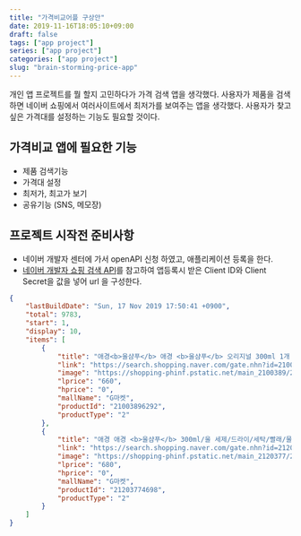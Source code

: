 ```yaml
---
title: "가격비교어플 구상안"
date: 2019-11-16T18:05:10+09:00
draft: false
tags: ["app project"]
series: ["app project"]
categories: ["app project"]
slug: "brain-storming-price-app"
---
```


개인 앱 프로젝트를 뭘 할지 고민하다가 가격 검색 앱을 생각했다. 
사용자가 제품을 검색하면 네이버 쇼핑에서 여러사이트에서 최저가를 보여주는 앱을 생각했다.
사용자가 찾고 싶은 가격대를 설정하는 기능도 필요할 것이다.

## 가격비교 앱에 필요한 기능
- 제품 검색기능
- 가격대 설정
- 최저가, 최고가 보기
- 공유기능 (SNS, 메모장)

## 프로젝트 시작전 준비사항 
- 네이버 개발자 센터에 가서 openAPI 신청 하였고, 애플리케이션 등록을 한다.
- [네이버 개발자 쇼핑 검색 API](https://developers.naver.com/docs/search/shopping/)를 참고하여 앱등록시 받은 Client ID와 Client Secret을 값을 넣어 url 을 구성한다.

```json
{
    "lastBuildDate": "Sun, 17 Nov 2019 17:50:41 +0900",
    "total": 9783,
    "start": 1,
    "display": 10,
    "items": [
        {
            "title": "애경<b>울샴푸</b> 애경 <b>울샴푸</b> 오리지널 300ml 1개 / 니트 캐시미어",
            "link": "https://search.shopping.naver.com/gate.nhn?id=21003896292",
            "image": "https://shopping-phinf.pstatic.net/main_2100389/21003896292.jpg",
            "lprice": "660",
            "hprice": "0",
            "mallName": "G마켓",
            "productId": "21003896292",
            "productType": "2"
        },
        {
            "title": "애경 애경 <b>울샴푸</b> 300ml/울 세제/드라이/세탁/빨래/물",
            "link": "https://search.shopping.naver.com/gate.nhn?id=21203774698",
            "image": "https://shopping-phinf.pstatic.net/main_2120377/21203774698.jpg",
            "lprice": "680",
            "hprice": "0",
            "mallName": "G마켓",
            "productId": "21203774698",
            "productType": "2"
        }
    ]
}
```
